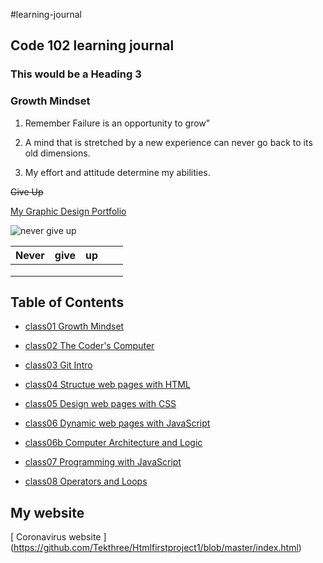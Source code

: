 #learning-journal
## Code 102 learning journal
### This would be a Heading 3

### Growth Mindset

1. Remember Failure is an opportunity to grow"

2. A mind that is stretched by a new experience can never go back to its old dimensions.

3. My effort and attitude determine my abilities.

~~Give Up~~

[My Graphic Design Portfolio](https://ghostboyjones.com/)

![never give up](https://tshirt-factory.com/images/detailed/16/Never-Give-Up-T-shirt-design-16587.jpg)


| Never  | give  | up  |   |   |
|---|---|---|---|---|
|   |   |   |   |   |
|   |   |   |   |   |
|   |   |   |   |   |

## Table of Contents
- [class01 Growth Mindset](https://github.com/Tekthree/learning-journal/blob/master/LearningMarkdownGrowthMindset.md)

- [class02 The Coder's Computer](https://github.com/Tekthree/learning-journal/blob/master/TheCodersComputer.md)

- [class03 Git Intro](https://github.com/Tekthree/learning-journal/blob/master/Gitintro.md)

- [class04 Structue web pages with HTML](https://github.com/Tekthree/learning-journal/blob/master/htmlprocessanddesign.md)

- [class05 Design web pages with CSS](https://github.com/Tekthree/learning-journal/blob/master/cssintroandcolor.md)

- [class06 Dynamic web pages with JavaScript](https://github.com/Tekthree/learning-journal/blob/master/dynamicwebpagejavascript.md)

- [class06b Computer Architecture and Logic](https://github.com/Tekthree/learning-journal/blob/master/ComputerArchitectureAndLogic.md)

- [class07 Programming with JavaScript](https://github.com/Tekthree/learning-journal/blob/master/programmingwithjavascript.md)

- [class08 Operators and Loops](https://github.com/Tekthree/learning-journal/blob/master/Operatorsandloops.md)

## My website

[ Coronavirus website ] (https://github.com/Tekthree/Htmlfirstproject1/blob/master/index.html)

